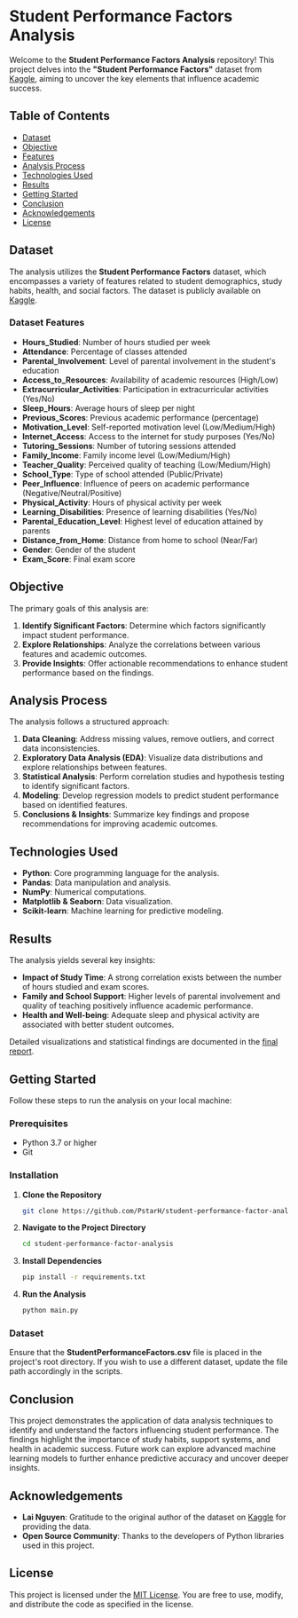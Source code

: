 # Student Performance Factors Analysis

Welcome to the **Student Performance Factors Analysis** repository! This project delves into the **"Student Performance Factors"** dataset from [Kaggle](https://www.kaggle.com/datasets/lainguyn123/student-performance-factors), aiming to uncover the key elements that influence academic success.

## Table of Contents

- [Dataset](#dataset)
- [Objective](#objective)
- [Features](#features)
- [Analysis Process](#analysis-process)
- [Technologies Used](#technologies-used)
- [Results](#results)
- [Getting Started](#getting-started)
- [Conclusion](#conclusion)
- [Acknowledgements](#acknowledgements)
- [License](#license)

## Dataset

The analysis utilizes the **Student Performance Factors** dataset, which encompasses a variety of features related to student demographics, study habits, health, and social factors. The dataset is publicly available on [Kaggle](https://www.kaggle.com/datasets/lainguyn123/student-performance-factors).

### Dataset Features

- **Hours_Studied**: Number of hours studied per week
- **Attendance**: Percentage of classes attended
- **Parental_Involvement**: Level of parental involvement in the student's education
- **Access_to_Resources**: Availability of academic resources (High/Low)
- **Extracurricular_Activities**: Participation in extracurricular activities (Yes/No)
- **Sleep_Hours**: Average hours of sleep per night
- **Previous_Scores**: Previous academic performance (percentage)
- **Motivation_Level**: Self-reported motivation level (Low/Medium/High)
- **Internet_Access**: Access to the internet for study purposes (Yes/No)
- **Tutoring_Sessions**: Number of tutoring sessions attended
- **Family_Income**: Family income level (Low/Medium/High)
- **Teacher_Quality**: Perceived quality of teaching (Low/Medium/High)
- **School_Type**: Type of school attended (Public/Private)
- **Peer_Influence**: Influence of peers on academic performance (Negative/Neutral/Positive)
- **Physical_Activity**: Hours of physical activity per week
- **Learning_Disabilities**: Presence of learning disabilities (Yes/No)
- **Parental_Education_Level**: Highest level of education attained by parents
- **Distance_from_Home**: Distance from home to school (Near/Far)
- **Gender**: Gender of the student
- **Exam_Score**: Final exam score

## Objective

The primary goals of this analysis are:

1. **Identify Significant Factors**: Determine which factors significantly impact student performance.
2. **Explore Relationships**: Analyze the correlations between various features and academic outcomes.
3. **Provide Insights**: Offer actionable recommendations to enhance student performance based on the findings.

## Analysis Process

The analysis follows a structured approach:

1. **Data Cleaning**: Address missing values, remove outliers, and correct data inconsistencies.
2. **Exploratory Data Analysis (EDA)**: Visualize data distributions and explore relationships between features.
3. **Statistical Analysis**: Perform correlation studies and hypothesis testing to identify significant factors.
4. **Modeling**: Develop regression models to predict student performance based on identified features.
5. **Conclusions & Insights**: Summarize key findings and propose recommendations for improving academic outcomes.

## Technologies Used

- **Python**: Core programming language for the analysis.
- **Pandas**: Data manipulation and analysis.
- **NumPy**: Numerical computations.
- **Matplotlib & Seaborn**: Data visualization.
- **Scikit-learn**: Machine learning for predictive modeling.

## Results

The analysis yields several key insights:

- **Impact of Study Time**: A strong correlation exists between the number of hours studied and exam scores.
- **Family and School Support**: Higher levels of parental involvement and quality of teaching positively influence academic performance.
- **Health and Well-being**: Adequate sleep and physical activity are associated with better student outcomes.

Detailed visualizations and statistical findings are documented in the [final report](path/to/final_report.pdf).

## Getting Started

Follow these steps to run the analysis on your local machine:

### Prerequisites

- Python 3.7 or higher
- Git

### Installation

1. **Clone the Repository**
    ```bash
    git clone https://github.com/PstarH/student-performance-factor-analysis.git
    ```
2. **Navigate to the Project Directory**
    ```bash
    cd student-performance-factor-analysis
    ```
3. **Install Dependencies**
    ```bash
    pip install -r requirements.txt
    ```
4. **Run the Analysis**
    ```bash
    python main.py
    ```

### Dataset

Ensure that the **StudentPerformanceFactors.csv** file is placed in the project's root directory. If you wish to use a different dataset, update the file path accordingly in the scripts.

## Conclusion

This project demonstrates the application of data analysis techniques to identify and understand the factors influencing student performance. The findings highlight the importance of study habits, support systems, and health in academic success. Future work can explore advanced machine learning models to further enhance predictive accuracy and uncover deeper insights.

## Acknowledgements

- **Lai Nguyen**: Gratitude to the original author of the dataset on [Kaggle](https://www.kaggle.com/lainguyn123) for providing the data.
- **Open Source Community**: Thanks to the developers of Python libraries used in this project.

## License

This project is licensed under the [MIT License](LICENSE). You are free to use, modify, and distribute the code as specified in the license.
